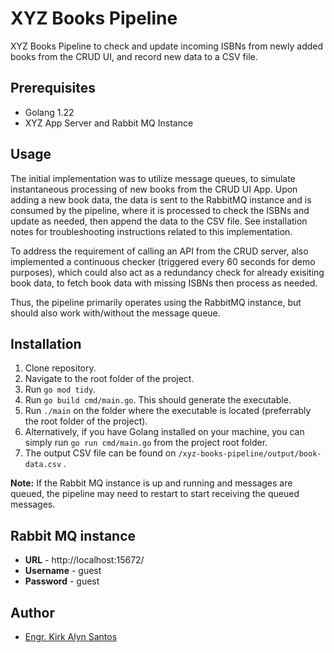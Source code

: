 
# XYZ Books Pipeline

XYZ Books Pipeline to check and update incoming ISBNs from newly added books from the CRUD UI, and record new data to a CSV file.

## Prerequisites
- Golang 1.22
- XYZ App Server and Rabbit MQ Instance

## Usage

The initial implementation was to utilize message queues, to simulate instantaneous processing of new books from the CRUD UI App.
Upon adding a new book data, the data is sent to the RabbitMQ instance and is consumed by the pipeline, where it is processed to check the ISBNs and update as needed, then append the data to the CSV file. 
See installation notes for troubleshooting instructions related to this implementation.

To address the requirement of calling an API from the CRUD server, also implemented a continuous checker (triggered every 60 seconds for demo purposes),
which could also act as a redundancy check for already exisiting book data, to fetch book data with missing ISBNs then process as needed.

Thus, the pipeline primarily operates using the RabbitMQ instance, but should also work with/without the message queue.

## Installation

1. Clone repository.
2. Navigate to the root folder of the project.
3. Run `go mod tidy`.
4. Run `go build cmd/main.go`. This should generate the executable.
5. Run `./main` on the folder where the executable is located (preferrably the root folder of the project).
6. Alternatively, if you have Golang installed on your machine, you can simply run `go run cmd/main.go` from the project root folder.
7. The output CSV file can be found on `/xyz-books-pipeline/output/book-data.csv` .

**Note:** If the Rabbit MQ instance is up and running and messages are queued, the pipeline may need to restart to start receiving the queued messages.

## Rabbit MQ instance
- **URL** - http://localhost:15672/
- **Username** - guest
- **Password** - guest

## Author

- [Engr. Kirk Alyn Santos](https://github.com/kirkalyn13)
